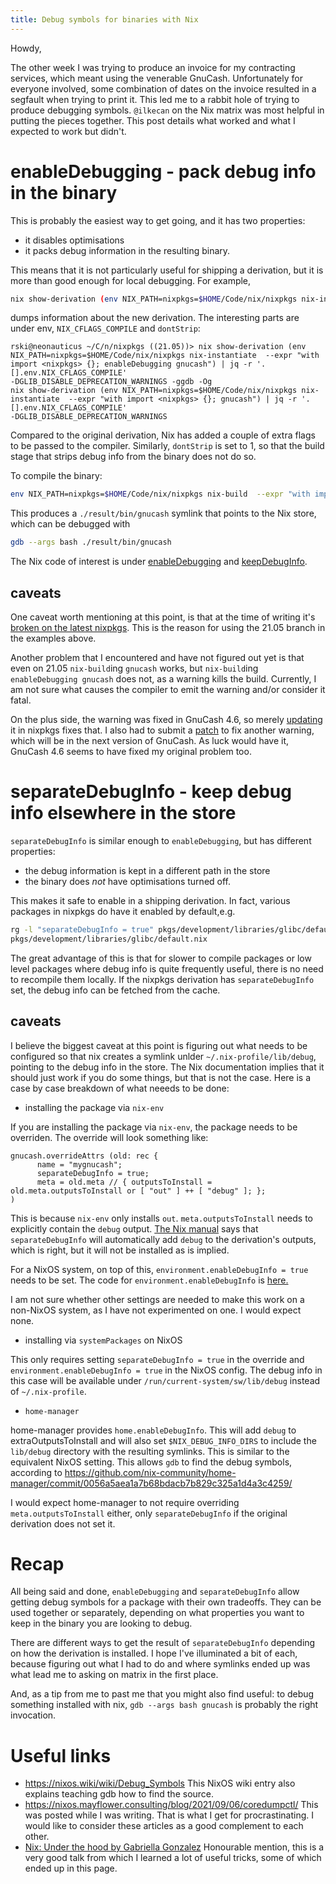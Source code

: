 ```yaml
---
title: Debug symbols for binaries with Nix
---
```


Howdy,

The other week I was trying to produce an invoice for my contracting services, which meant using the venerable GnuCash. Unfortunately for everyone involved, some combination of dates on the invoice resulted in a segfault when trying to print it. This led me to a rabbit hole of trying to produce debugging symbols. `@ilkecan` on the Nix matrix was most helpful in putting the pieces together. This post details what worked and what I expected to work but didn't.

# enableDebugging - pack debug info in the binary #

This is probably the easiest way to get going, and it has two properties:

- it disables optimisations
- it packs debug information in the resulting binary.

This means that it is not particularly useful for shipping a derivation, but it is more than good enough for local debugging. For example,

```bash
nix show-derivation (env NIX_PATH=nixpkgs=$HOME/Code/nix/nixpkgs nix-instantiate  --expr "with import <nixpkgs> {}; enableDebugging gnucash")
```

dumps information about the new derivation. The interesting parts are under env, `NIX_CFLAGS_COMPILE` and `dontStrip`:

```
rski@neonauticus ~/C/n/nixpkgs ((21.05))> nix show-derivation (env NIX_PATH=nixpkgs=$HOME/Code/nix/nixpkgs nix-instantiate  --expr "with import <nixpkgs> {}; enableDebugging gnucash") | jq -r '.[].env.NIX_CFLAGS_COMPILE'
-DGLIB_DISABLE_DEPRECATION_WARNINGS -ggdb -Og
nix show-derivation (env NIX_PATH=nixpkgs=$HOME/Code/nix/nixpkgs nix-instantiate  --expr "with import <nixpkgs> {}; gnucash") | jq -r '.[].env.NIX_CFLAGS_COMPILE'
-DGLIB_DISABLE_DEPRECATION_WARNINGS
```

Compared to the original derivation, Nix has added a couple of extra flags to be passed to the compiler. Similarly, `dontStrip` is set to 1, so that the build stage that strips debug info from the binary does not do so.

To compile the binary:

```bash
env NIX_PATH=nixpkgs=$HOME/Code/nix/nixpkgs nix-build  --expr "with import <nixpkgs> {}; enableDebugging gnucash"
```

This produces a `./result/bin/gnucash` symlink that points to the Nix store, which can be debugged with

```bash
gdb --args bash ./result/bin/gnucash
```

The Nix code of interest is under [enableDebugging](https://github.com/NixOS/nixpkgs/blob/7e9b0dff974c89e070da1ad85713ff3c20b0ca97/pkgs/top-level/all-packages.nix#L678) and [keepDebugInfo](https://github.com/NixOS/nixpkgs/blob/7e9b0dff974c89e070da1ad85713ff3c20b0ca97/pkgs/stdenv/adapters.nix#L183).

## caveats ##
One caveat worth mentioning at this point, is that at the time of writing it's [broken on the latest nixpkgs](https://github.com/NixOS/nixpkgs/issues/136756). This is the reason for using the 21.05 branch in the examples above.

Another problem that I encountered and have not figured out yet is that even on 21.05 `nix-build`ing `gnucash` works, but `nix-build`ing `enableDebugging gnucash` does not, as a warning kills the build. Currently, I am not sure what causes the compiler to emit the warning and/or consider it fatal.

On the plus side, the warning was fixed in GnuCash 4.6, so merely [updating](https://github.com/NixOS/nixpkgs/pull/135957) it in nixpkgs fixes that. I also had to submit a [patch](https://github.com/NixOS/nixpkgs/pull/135957/files) to fix another warning, which will be in the next version of GnuCash. As luck would have it, GnuCash 4.6 seems to have fixed my original problem too.

# separateDebugInfo - keep debug info elsewhere in the store #

`separateDebugInfo` is similar enough to `enableDebugging`, but has different properties:

- the debug information is kept in a different path in the store
- the binary does _not_ have optimisations turned off.

This makes it safe to enable in a shipping derivation. In fact, various packages in nixpkgs do have it enabled by default,e.g.

```bash
rg -l "separateDebugInfo = true" pkgs/development/libraries/glibc/default.nix
pkgs/development/libraries/glibc/default.nix
```

The great advantage of this is that for slower to compile packages or low level packages where debug info is quite frequently useful, there is no need to recompile them locally. If the nixpkgs derivation has `separateDebugInfo` set, the debug info can be fetched from the cache.

## caveats ##

I believe the biggest caveat at this point is figuring out what needs to be configured so that nix creates a symlink unlder `~/.nix-profile/lib/debug`, pointing to the debug info in the store. The Nix documentation implies that it should just work if you do some things, but that is not the case. Here is a case by case breakdown of what neeeds to be done:

- installing the package via `nix-env`

If you are installing the package via `nix-env`, the package needs to be overriden. The override will look something like:

```
gnucash.overrideAttrs (old: rec {
      name = "mygnucash";
      separateDebugInfo = true;
      meta = old.meta // { outputsToInstall = old.meta.outputsToInstall or [ "out" ] ++ [ "debug" ]; };
)
```

This is because `nix-env` only installs `out`. `meta.outputsToInstall` needs to explicitly contain the `debug` output.
[The Nix manual](https://nixos.org/manual/nixpkgs/stable/#stdenv-separateDebugInfo) says that `separateDebugInfo` will automatically add `debug` to the derivation's outputs, which is right, but it will not be installed as is implied.

For a NixOS system, on top of this, `environment.enableDebugInfo = true` needs to be set. The code for `environment.enableDebugInfo` is [here.](https://github.com/NixOS/nixpkgs/blob/7e9b0dff974c89e070da1ad85713ff3c20b0ca97/nixos/modules/config/debug-info.nix)

I am not sure whether other settings are needed to make this work on a non-NixOS system, as I have not experimented on one. I would expect none.

- installing via `systemPackages` on NixOS

This only requires setting `separateDebugInfo = true` in the override and `environment.enableDebugInfo = true` in the NixOS config. The debug info in this case will be available under `/run/current-system/sw/lib/debug` instead of `~/.nix-profile`.

- `home-manager`

home-manager provides `home.enableDebugInfo`. This will add `debug` to extraOutputsToInstall and will also set `$NIX_DEBUG_INFO_DIRS` to include the `lib/debug` directory with the resulting symlinks. This is similar to the equivalent NixOS setting. This allows `gdb` to find the debug symbols, according to https://github.com/nix-community/home-manager/commit/0056a5aea1a7b68bdacb7b829c325a1d4a3c4259/

I would expect home-manager to not require overriding `meta.outputsToInstall` either, only `separateDebugInfo` if the original derivation does not set it.

# Recap #

All being said and done, `enableDebugging` and `separateDebugInfo` allow getting debug symbols for a package with their own tradeoffs. They can be used together or separately, depending on what properties you want to keep in the binary you are looking to debug.

There are different ways to get the result of `separateDebugInfo` depending on how the derivation is installed. I hope I've illuminated a bit of each, because figuring out what I had to do and where symlinks ended up was what lead me to asking on matrix in the first place.

And, as a tip from me to past me that you might also find useful: to debug something installed with nix, `gdb --args bash gnucash` is probably the right invocation.

# Useful links #

- https://nixos.wiki/wiki/Debug_Symbols This NixOS wiki entry also explains teaching gdb how to find the source.
- https://nixos.mayflower.consulting/blog/2021/09/06/coredumpctl/ This was posted while I was writing. That is what I get for procrastinating. I would like to consider these articles as a good complement to each other.
- [Nix: Under the hood by Gabriella Gonzalez](https://www.youtube.com/watch?v=GMQPzv3Sx58) Honourable mention, this is a very good talk from which I learned a lot of useful tricks, some of which ended up in this page.
